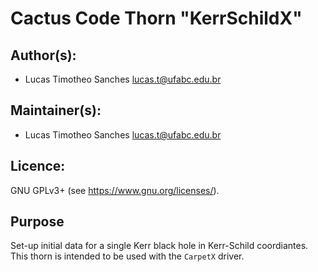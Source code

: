 # Cactus Code Thorn "KerrSchildX"
## Author(s):
* Lucas Timotheo Sanches <lucas.t@ufabc.edu.br>

## Maintainer(s):
* Lucas Timotheo Sanches <lucas.t@ufabc.edu.br>

## Licence:
GNU GPLv3+ (see <https://www.gnu.org/licenses/>).

## Purpose
Set-up initial data for a single Kerr black hole in Kerr-Schild coordiantes. This thorn is intended to be used with the `CarpetX` driver.
